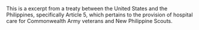 This is a excerpt from a treaty between the United States and the Philippines, specifically Article 5, which pertains to the provision of hospital care for Commonwealth Army veterans and New Philippine Scouts.